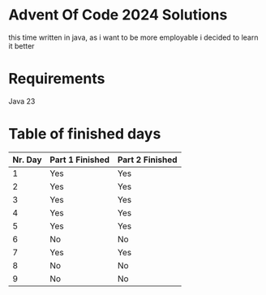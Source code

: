 # Advent Of Code 2024 Solutions
this time written in java, as i want to be more employable i decided to learn it better

# Requirements
Java 23

# Table of finished days

| Nr. Day | Part 1 Finished | Part 2 Finished |
| --------------- | --------------- | --------------- |
| 1 | Yes | Yes |
| 2 | Yes | Yes |
| 3 | Yes | Yes |
| 4 | Yes | Yes |
| 5 | Yes | Yes |
| 6 | No | No |
| 7 | Yes | Yes |
| 8 | No | No |
| 9 | No | No |
